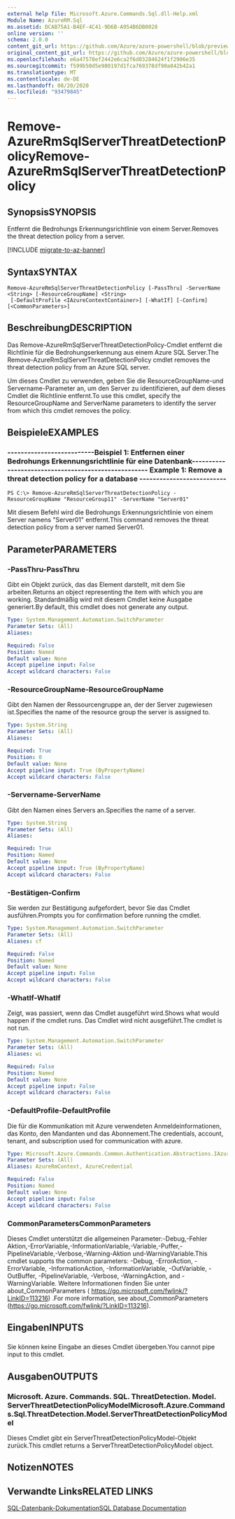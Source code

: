 ```yaml
---
external help file: Microsoft.Azure.Commands.Sql.dll-Help.xml
Module Name: AzureRM.Sql
ms.assetid: DCAB75A1-B4EF-4C41-9D6B-A954B6DB0028
online version: ''
schema: 2.0.0
content_git_url: https://github.com/Azure/azure-powershell/blob/preview/src/ResourceManager/Sql/Commands.Sql/help/Remove-AzureRmSqlServerThreatDetectionPolicy.md
original_content_git_url: https://github.com/Azure/azure-powershell/blob/preview/src/ResourceManager/Sql/Commands.Sql/help/Remove-AzureRmSqlServerThreatDetectionPolicy.md
ms.openlocfilehash: e6a47578ef2442e6ca2f6d03284624f1f2906e35
ms.sourcegitcommit: f599b50d5e980197d1fca769378df90a842b42a1
ms.translationtype: MT
ms.contentlocale: de-DE
ms.lasthandoff: 08/20/2020
ms.locfileid: "93479845"
---
```

# <span data-ttu-id="affe2-101">Remove-AzureRmSqlServerThreatDetectionPolicy</span><span class="sxs-lookup"><span data-stu-id="affe2-101">Remove-AzureRmSqlServerThreatDetectionPolicy</span></span>

## <span data-ttu-id="affe2-102">Synopsis</span><span class="sxs-lookup"><span data-stu-id="affe2-102">SYNOPSIS</span></span>
<span data-ttu-id="affe2-103">Entfernt die Bedrohungs Erkennungsrichtlinie von einem Server.</span><span class="sxs-lookup"><span data-stu-id="affe2-103">Removes the threat detection policy from a server.</span></span>

[!INCLUDE [migrate-to-az-banner](../../includes/migrate-to-az-banner.md)]

## <span data-ttu-id="affe2-104">Syntax</span><span class="sxs-lookup"><span data-stu-id="affe2-104">SYNTAX</span></span>

```
Remove-AzureRmSqlServerThreatDetectionPolicy [-PassThru] -ServerName <String> [-ResourceGroupName] <String>
 [-DefaultProfile <IAzureContextContainer>] [-WhatIf] [-Confirm] [<CommonParameters>]
```

## <span data-ttu-id="affe2-105">Beschreibung</span><span class="sxs-lookup"><span data-stu-id="affe2-105">DESCRIPTION</span></span>
<span data-ttu-id="affe2-106">Das Remove-AzureRmSqlServerThreatDetectionPolicy-Cmdlet entfernt die Richtlinie für die Bedrohungserkennung aus einem Azure SQL Server.</span><span class="sxs-lookup"><span data-stu-id="affe2-106">The Remove-AzureRmSqlServerThreatDetectionPolicy cmdlet removes the threat detection policy from an Azure SQL server.</span></span>

<span data-ttu-id="affe2-107">Um dieses Cmdlet zu verwenden, geben Sie die ResourceGroupName-und Servername-Parameter an, um den Server zu identifizieren, auf dem dieses Cmdlet die Richtlinie entfernt.</span><span class="sxs-lookup"><span data-stu-id="affe2-107">To use this cmdlet, specify the ResourceGroupName and ServerName parameters to identify the server from which this cmdlet removes the policy.</span></span>

## <span data-ttu-id="affe2-108">Beispiele</span><span class="sxs-lookup"><span data-stu-id="affe2-108">EXAMPLES</span></span>

### <span data-ttu-id="affe2-109">--------------------------Beispiel 1: Entfernen einer Bedrohungs Erkennungsrichtlinie für eine Datenbank--------------------------</span><span class="sxs-lookup"><span data-stu-id="affe2-109">--------------------------  Example 1: Remove a threat detection policy for a database  --------------------------</span></span>
```
PS C:\> Remove-AzureRmSqlServerThreatDetectionPolicy -ResourceGroupName "ResourceGroup11" -ServerName "Server01"
```

<span data-ttu-id="affe2-110">Mit diesem Befehl wird die Bedrohungs Erkennungsrichtlinie von einem Server namens "Server01" entfernt.</span><span class="sxs-lookup"><span data-stu-id="affe2-110">This command removes the threat detection policy from a server named Server01.</span></span>

## <span data-ttu-id="affe2-111">Parameter</span><span class="sxs-lookup"><span data-stu-id="affe2-111">PARAMETERS</span></span>

### <span data-ttu-id="affe2-112">-PassThru</span><span class="sxs-lookup"><span data-stu-id="affe2-112">-PassThru</span></span>
<span data-ttu-id="affe2-113">Gibt ein Objekt zurück, das das Element darstellt, mit dem Sie arbeiten.</span><span class="sxs-lookup"><span data-stu-id="affe2-113">Returns an object representing the item with which you are working.</span></span>
<span data-ttu-id="affe2-114">Standardmäßig wird mit diesem Cmdlet keine Ausgabe generiert.</span><span class="sxs-lookup"><span data-stu-id="affe2-114">By default, this cmdlet does not generate any output.</span></span>

```yaml
Type: System.Management.Automation.SwitchParameter
Parameter Sets: (All)
Aliases: 

Required: False
Position: Named
Default value: None
Accept pipeline input: False
Accept wildcard characters: False
```

### <span data-ttu-id="affe2-115">-ResourceGroupName</span><span class="sxs-lookup"><span data-stu-id="affe2-115">-ResourceGroupName</span></span>
<span data-ttu-id="affe2-116">Gibt den Namen der Ressourcengruppe an, der der Server zugewiesen ist.</span><span class="sxs-lookup"><span data-stu-id="affe2-116">Specifies the name of the resource group the server is assigned to.</span></span>

```yaml
Type: System.String
Parameter Sets: (All)
Aliases: 

Required: True
Position: 0
Default value: None
Accept pipeline input: True (ByPropertyName)
Accept wildcard characters: False
```

### <span data-ttu-id="affe2-117">-Servername</span><span class="sxs-lookup"><span data-stu-id="affe2-117">-ServerName</span></span>
<span data-ttu-id="affe2-118">Gibt den Namen eines Servers an.</span><span class="sxs-lookup"><span data-stu-id="affe2-118">Specifies the name of a server.</span></span>

```yaml
Type: System.String
Parameter Sets: (All)
Aliases: 

Required: True
Position: Named
Default value: None
Accept pipeline input: True (ByPropertyName)
Accept wildcard characters: False
```

### <span data-ttu-id="affe2-119">-Bestätigen</span><span class="sxs-lookup"><span data-stu-id="affe2-119">-Confirm</span></span>
<span data-ttu-id="affe2-120">Sie werden zur Bestätigung aufgefordert, bevor Sie das Cmdlet ausführen.</span><span class="sxs-lookup"><span data-stu-id="affe2-120">Prompts you for confirmation before running the cmdlet.</span></span>

```yaml
Type: System.Management.Automation.SwitchParameter
Parameter Sets: (All)
Aliases: cf

Required: False
Position: Named
Default value: None
Accept pipeline input: False
Accept wildcard characters: False
```

### <span data-ttu-id="affe2-121">-WhatIf</span><span class="sxs-lookup"><span data-stu-id="affe2-121">-WhatIf</span></span>
<span data-ttu-id="affe2-122">Zeigt, was passiert, wenn das Cmdlet ausgeführt wird.</span><span class="sxs-lookup"><span data-stu-id="affe2-122">Shows what would happen if the cmdlet runs.</span></span>
<span data-ttu-id="affe2-123">Das Cmdlet wird nicht ausgeführt.</span><span class="sxs-lookup"><span data-stu-id="affe2-123">The cmdlet is not run.</span></span>

```yaml
Type: System.Management.Automation.SwitchParameter
Parameter Sets: (All)
Aliases: wi

Required: False
Position: Named
Default value: None
Accept pipeline input: False
Accept wildcard characters: False
```

### <span data-ttu-id="affe2-124">-DefaultProfile</span><span class="sxs-lookup"><span data-stu-id="affe2-124">-DefaultProfile</span></span>
<span data-ttu-id="affe2-125">Die für die Kommunikation mit Azure verwendeten Anmeldeinformationen, das Konto, den Mandanten und das Abonnement.</span><span class="sxs-lookup"><span data-stu-id="affe2-125">The credentials, account, tenant, and subscription used for communication with azure.</span></span>

```yaml
Type: Microsoft.Azure.Commands.Common.Authentication.Abstractions.IAzureContextContainer
Parameter Sets: (All)
Aliases: AzureRmContext, AzureCredential

Required: False
Position: Named
Default value: None
Accept pipeline input: False
Accept wildcard characters: False
```

### <span data-ttu-id="affe2-126">CommonParameters</span><span class="sxs-lookup"><span data-stu-id="affe2-126">CommonParameters</span></span>
<span data-ttu-id="affe2-127">Dieses Cmdlet unterstützt die allgemeinen Parameter:-Debug,-Fehler Aktion,-ErrorVariable,-InformationVariable,-Variable,-Puffer,-PipelineVariable,-Verbose,-Warning-Aktion und-WarningVariable.</span><span class="sxs-lookup"><span data-stu-id="affe2-127">This cmdlet supports the common parameters: -Debug, -ErrorAction, -ErrorVariable, -InformationAction, -InformationVariable, -OutVariable, -OutBuffer, -PipelineVariable, -Verbose, -WarningAction, and -WarningVariable.</span></span> <span data-ttu-id="affe2-128">Weitere Informationen finden Sie unter about_CommonParameters ( https://go.microsoft.com/fwlink/?LinkID=113216) .</span><span class="sxs-lookup"><span data-stu-id="affe2-128">For more information, see about_CommonParameters (https://go.microsoft.com/fwlink/?LinkID=113216).</span></span>

## <span data-ttu-id="affe2-129">Eingaben</span><span class="sxs-lookup"><span data-stu-id="affe2-129">INPUTS</span></span>

###  
<span data-ttu-id="affe2-130">Sie können keine Eingabe an dieses Cmdlet übergeben.</span><span class="sxs-lookup"><span data-stu-id="affe2-130">You cannot pipe input to this cmdlet.</span></span>

## <span data-ttu-id="affe2-131">Ausgaben</span><span class="sxs-lookup"><span data-stu-id="affe2-131">OUTPUTS</span></span>

### <span data-ttu-id="affe2-132">Microsoft. Azure. Commands. SQL. ThreatDetection. Model. ServerThreatDetectionPolicyModel</span><span class="sxs-lookup"><span data-stu-id="affe2-132">Microsoft.Azure.Commands.Sql.ThreatDetection.Model.ServerThreatDetectionPolicyModel</span></span>
<span data-ttu-id="affe2-133">Dieses Cmdlet gibt ein ServerThreatDetectionPolicyModel-Objekt zurück.</span><span class="sxs-lookup"><span data-stu-id="affe2-133">This cmdlet returns a ServerThreatDetectionPolicyModel object.</span></span>

## <span data-ttu-id="affe2-134">Notizen</span><span class="sxs-lookup"><span data-stu-id="affe2-134">NOTES</span></span>

## <span data-ttu-id="affe2-135">Verwandte Links</span><span class="sxs-lookup"><span data-stu-id="affe2-135">RELATED LINKS</span></span>

[<span data-ttu-id="affe2-136">SQL-Datenbank-Dokumentation</span><span class="sxs-lookup"><span data-stu-id="affe2-136">SQL Database Documentation</span></span>](https://docs.microsoft.com/azure/sql-database/)

